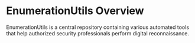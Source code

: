 # EnumerationUtils Overview

EnumerationUtils is a central repository containing various automated tools that help authorized security professionals perform digital reconnaissance.
